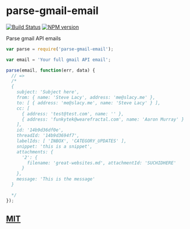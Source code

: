 # parse-gmail-email

[![Build Status](https://travis-ci.org/stevelacy/parse-gmail-email.png?branch=master)](https://travis-ci.org/stevelacy/parse-gmail-email)
[![NPM version](https://badge.fury.io/js/parse-gmail-email.png)](http://badge.fury.io/js/parse-gmail-email)


Parse gmail API emails


```js
var parse = require('parse-gmail-email');

var email = 'Your full gmail API email';

parse(email, function(err, data) {
  // =>
  /*
  {
    subject: 'Subject here',
    from: { name: 'Steve Lacy', address: 'me@slacy.me' },
    to: [ { address: 'me@slacy.me', name: 'Steve Lacy' } ],
    cc: [
      { address: 'test@test.com', name: '' },
      { address: 'funkytek@wearefractal.com', name: 'Aaron Murray' }
    ],
    id: '14b9d36df0e',
    threadId: '14b9d3694f7',
    labelIds: [ 'INBOX', 'CATEGORY_UPDATES' ],
    snippet: 'this is a snippet',
    attachments: {
      '2': {
        filename: 'great-websites.md', attachmentId: 'SUCHIDHERE'
      }
    },
    message: 'This is the message'
  }

  */
});


```
## [MIT](LICENSE)
